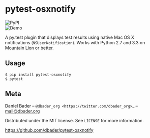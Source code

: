 pytest-osxnotify
================

![PyPI](https://pypip.in/v/pytest-osxnotify/badge.png)<br>
![Demo](https://raw.github.com/dbader/pytest-osxnotify/master/demo.gif)

A py.test plugin that displays test results using native Mac OS X notifications (`NSUserNotification`). Works with Python 2.7 and 3.3 on Mountain Lion or better.


Usage
-----

```shell
$ pip install pytest-osxnotify
$ pytest
```

Meta
----

Daniel Bader – `@dbader_org <https://twitter.com/dbader_org>`_ – mail@dbader.org

Distributed under the MIT license. See ``LICENSE`` for more information.

https://github.com/dbader/pytest-osxnotify
